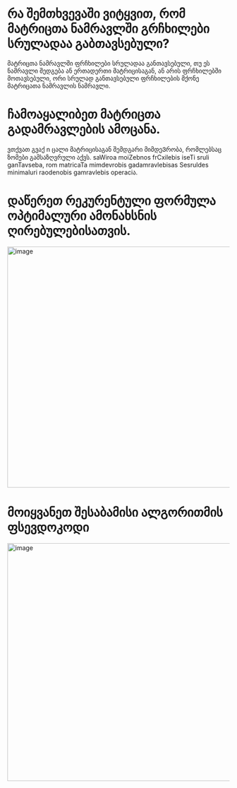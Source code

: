 # რა შემთხვევაში ვიტყვით, რომ მატრიცთა ნამრავლში გრჩხილები სრულადაა გაბთავსებული?

მატრიცთა ნამრავლში ფრჩხილები სრულადაა განთავსებული, თუ ეს ნამრავლი შედგება
ან ერთადერთი მატრიცისაგან, ან არის ფრჩხილებში მოთავსებული, ორი სრულად განთავსებული
ფრჩხილების მქონე მატრიცათა ნამრავლის ნამრავლი.

# ჩამოაყალიბეთ მატრიცთა გადამრავლების ამოცანა.

ვთქვათ გვაქ n ცალი მატრიცისაგან შემდგარი მიმდეᲕრობა, რომლებსაც ზომები
გამსაზღვრული აქვს. saWiroa moiZebnos frCxilebis iseTi sruli ganTavseba,
rom matricaTa mimdevrobis gadamravlebisas Sesruldes minimaluri
raodenobis gamravlebis operaciა.

# დაწერეთ რეკურენტული ფორმულა ოპტიმალური ამონახსნის ღირებულებისათვის.

<img width="546" alt="image" src="https://github.com/user-attachments/assets/1d8467a1-8966-4016-b94c-311df78badf8">


# მოიყვანეთ შესაბამისი ალგორითმის ფსევდოკოდი

<img width="539" alt="image" src="https://github.com/user-attachments/assets/9fb1c13a-8eb8-46ce-81bd-db01faf57861">

